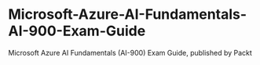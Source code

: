 # Microsoft-Azure-AI-Fundamentals-AI-900-Exam-Guide
Microsoft Azure AI Fundamentals (AI-900) Exam Guide, published by Packt
